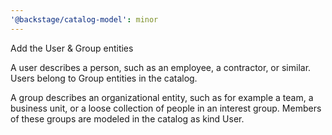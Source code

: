 ```yaml
---
'@backstage/catalog-model': minor
---
```


Add the User & Group entities

A user describes a person, such as an employee, a contractor, or similar. Users belong to Group entities in the catalog.

A group describes an organizational entity, such as for example a team, a business unit, or a loose collection of people in an interest group. Members of these groups are modeled in the catalog as kind User.
